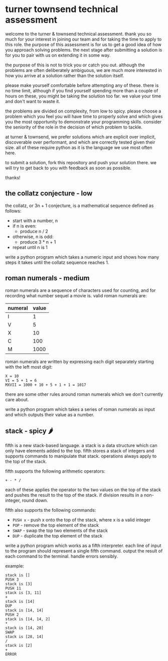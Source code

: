 # turner townsend technical assessment

welcome to the turner & townsend technical assessment. thank you so much for your interest in joining our team and for taking the time to apply to this role. the purpose of this assessment is for us to get a good idea of how you approach solving problems. the next stage after submitting a solution is for you to pair with us on extending it in some way.

the purpose of this is not to trick you or catch you out. although the problems are often deliberately ambiguous, we are much more interested in how you arrive at a solution rather than the solution itself.

please make yourself comfortable before attempting any of these. there is no time limit, although if you find yourself spending more than a couple of hours on these, you might be taking the solution too far. we value your time and don't want to waste it.

the problems are divided on complexity, from low to spicy. please choose a problem which you feel you will have time to properly solve and which gives you the most opportunity to demonstrate your programming skills. consider the seniority of the role in the decision of which problem to tackle.

at turner & townsend, we prefer solutions which are explicit over implicit, discoverable over performant, and which are correctly tested given their size. all of these require python as it is the language we use most often here.

to submit a solution, fork this repository and push your solution there. we will try to get back to you with feedback as soon as possible.

thanks!

## the collatz conjecture - low

the collatz, or 3n + 1 conjecture, is a mathematical sequence defined as follows:

* start with a number, n
* if n is even:
  * produce n / 2
* otherwise, n is odd:
  * produce 3 * n + 1
* repeat until n is 1

write a python program which takes a numeric input and shows how many steps it takes until the collatz sequence reaches 1.

## roman numerals - medium

roman numerals are a sequence of characters used for counting, and for recording what number sequel a movie is. valid roman numerals are:

| numeral | value |
| ------- | ----- |
| I | 1    |
| V | 5    |
| X | 10   |
| C | 100  |
| M | 1000 |

roman numerals are written by expressing each digit separately starting with the left most digit:

```
X = 10
VI = 5 + 1 = 6
MXVII = 1000 + 10 + 5 + 1 + 1 = 1017
```

there are some other rules around roman numerals which we don't currently care about.

write a python program which takes a series of roman numerals as input and which outputs their value as a number.

## stack - spicy 🌶

fifth is a new stack-based language. a stack is a data structure which can only have elements added to the top. fifth stores a stack of integers and supports commands to manipulate that stack. operations always apply to the top of the stack.

fifth supports the following arithmetic operators:

```
+ - * /
```

each of these applies the operator to the two values on the top of the stack and pushes the result to the top of the stack. if division results in a non-integer, round down.

fifth also supports the following commands:

* `PUSH x` - push x onto the top of the stack, where x is a valid integer
* `POP` - remove the top element of the stack
* `SWAP` - swap the top two elements of the stack
* `DUP` - duplicate the top element of the stack

write a python program which works as a fifth interpreter. each line of input to the program should represent a single fifth command. output the result of each command to the terminal. handle errors sensibly.

example:
```
stack is []
PUSH 3
stack is [3]
PUSH 11
stack is [3, 11]
+
stack is [14]
DUP
stack is [14, 14]
PUSH 2
stack is [14, 14, 2]
*
stack is [14, 28]
SWAP
stack is [28, 14]
/
stack is [2]
+
ERROR
```
